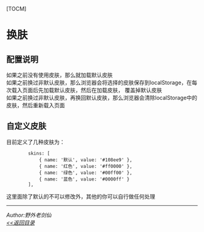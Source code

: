 [TOCM]
# 换肤
## 配置说明
如果之前没有使用皮肤，那么就加载默认皮肤  
如果之前换过非默认皮肤，那么浏览器会将选择的皮肤保存到localStorage，在每次载入页面后先加载默认皮肤，然后在加载皮肤， 覆盖掉默认皮肤  
如果之前换过非默认皮肤，再换回默认皮肤，那么浏览器会清除localStorage中的皮肤，然后重新载入页面
## 自定义皮肤
目前定义了几种皮肤为：
```
		skins: [
			{ name: '默认', value: '#108ee9' },
			{ name: '红色', value: '#ff0000' },
			{ name: '绿色', value: '#00ff00' },
			{ name: '蓝色', value: '#0000ff' }
		],
```
这里面除了默认的不可以修改外，其他的你可以自行做任何处理  

---
 *Author:野外老剑仙*   
 *[<<返回目录](/document)*